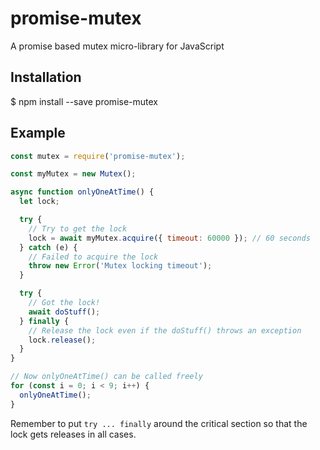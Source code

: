 # promise-mutex

A promise based mutex micro-library for JavaScript

## Installation

  $ npm install --save promise-mutex

## Example

```javascript
const mutex = require('promise-mutex');

const myMutex = new Mutex();

async function onlyOneAtTime() {
  let lock;

  try {
    // Try to get the lock
    lock = await myMutex.acquire({ timeout: 60000 }); // 60 seconds
  } catch (e) {
    // Failed to acquire the lock
    throw new Error('Mutex locking timeout');
  }

  try {
    // Got the lock!
    await doStuff();
  } finally {
    // Release the lock even if the doStuff() throws an exception
    lock.release();
  }
}

// Now onlyOneAtTime() can be called freely
for (const i = 0; i < 9; i++) {
  onlyOneAtTime();
}
```

Remember to put `try ... finally` around the critical section so that the lock gets releases in
all cases.
